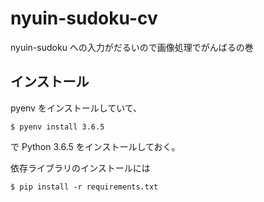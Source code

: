 # nyuin-sudoku-cv
nyuin-sudoku への入力がだるいので画像処理でがんばるの巻

## インストール
pyenv をインストールしていて、

```
$ pyenv install 3.6.5
```

で Python 3.6.5 をインストールしておく。

依存ライブラリのインストールには

```
$ pip install -r requirements.txt
```
